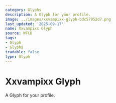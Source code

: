 ```yaml
---
category: Glyphs
description: A Glyph for your profile.
image: ../images/xxvampixx-glyph-bdc57952d7.png
last_updated: '2025-09-17'
name: Xxvampixx Glyph
source: WFCD
tags:
- Glyph
- Glyphs
tradable: false
type: Glyph
---
```


# Xxvampixx Glyph

A Glyph for your profile.

